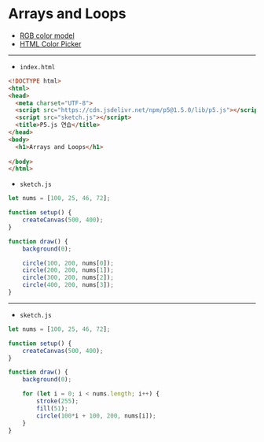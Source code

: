 # Arrays and Loops

- [RGB color model](https://en.wikipedia.org/wiki/RGB_color_model)
- [HTML Color Picker](https://www.w3schools.com/colors/colors_picker.asp)

---

- `index.html`

```html
<!DOCTYPE html>
<html>
<head>
  <meta charset="UTF-8">
  <script src="https://cdn.jsdelivr.net/npm/p5@1.5.0/lib/p5.js"></script>
  <script src="sketch.js"></script>
  <title>P5.js 연습</title>
</head>
<body>
  <h1>Arrays and Loops</h1>
  
</body>
</html>
```


- `sketch.js`

```javascript
let nums = [100, 25, 46, 72];

function setup() {
    createCanvas(500, 400);
}

function draw() {
    background(0);

    circle(100, 200, nums[0]);
    circle(200, 200, nums[1]);
    circle(300, 200, nums[2]);
    circle(400, 200, nums[3]);
}  
```

---

- `sketch.js`

```javascript
let nums = [100, 25, 46, 72];

function setup() {
    createCanvas(500, 400);
}

function draw() {
    background(0);

    for (let i = 0; i < nums.length; i++) {
        stroke(255);
        fill(51);
        circle(100*i + 100, 200, nums[i]);
    }
}  
```


